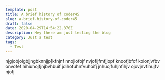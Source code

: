 ```yaml
---
template: post
title: A brief history of coder45
slug: a-brief-history-of-coder45
draft: false
date: 2020-04-29T14:54:22.370Z
description: Hey there am just testing the blog
category: Just a test
tags:
  - Test
---
```

njgjobjoigbjjngbknnjjp[kfnjnf nnojiofojf nvjofijfmfjjopf knoofjbfof koionjvfbv  onvofef hihiuhojfjnjbvhbuif jdihofuhnfvuhoifj jnhuojfuhjnfihjv ojovjnvfihujfv njofj